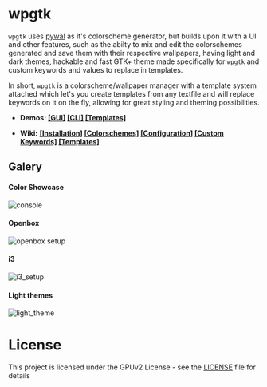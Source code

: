 
# wpgtk

`wpgtk` uses [pywal](https://github.com/dylanaraps/pywal) as it's colorscheme generator, but builds upon it with a UI and other features, such as the abilty to mix and edit the colorschemes generated and save them with their respective wallpapers, having light and dark themes, hackable and fast GTK+ theme made specifically for `wpgtk` and custom keywords and values to replace in templates.

In short, `wpgtk` is a colorscheme/wallpaper manager with a template system attached which let's you create templates from any textfile and will replace keywords on it on the fly, allowing for great styling and theming possibilities.

- **Demos:
[[GUI]](https://gfycat.com/RigidAnxiousElk)
[[CLI]](https://gfycat.com/NeighboringSarcasticEquine)
[[Templates]](https://gfycat.com/VacantHeavyAmericansaddlebred)**

- **Wiki:**
**[[Installation]](https://github.com/deviantfero/wpgtk/wiki/Installation)
[[Colorschemes]](https://github.com/deviantfero/wpgtk/wiki/Colorschemes)
[[Configuration]](https://github.com/deviantfero/wpgtk/wiki/Configuration)
[[Custom Keywords]](https://github.com/deviantfero/wpgtk/wiki/Custom-Keywords)
[[Templates]](https://github.com/deviantfero/wpgtk/wiki/Templates)**

## Galery
#### Color Showcase
![console](https://i.imgur.com/UvVonun.gif)

#### Openbox
![openbox setup](http://i.imgur.com/2cquXzm.png)

#### i3
![i3_setup](https://i.imgur.com/ybqWBO6.png)

#### Light themes
![light_theme](https://i.imgur.com/Pc2zRej.png)


# License

This project is licensed under the GPUv2 License - see the [LICENSE](LICENSE) file for details
